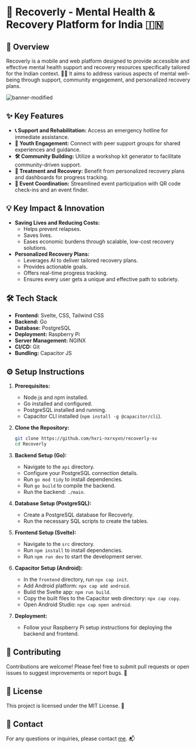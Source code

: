 # 🤝 Recoverly - Mental Health & Recovery Platform for India 🇮🇳

## 🚀 Overview

Recoverly is a mobile and web platform designed to provide accessible and effective mental health support and recovery resources specifically tailored for the Indian context. 🧘‍♀️ It aims to address various aspects of mental well-being through support, community engagement, and personalized recovery plans.

![banner-modified](https://github.com/user-attachments/assets/59456af3-7e22-4e26-9f47-ed78ffe27f1d)


## ✨ Key Features

* **📞 Support and Rehabilitation:** Access an emergency hotline for immediate assistance.
* **👥 Youth Engagement:** Connect with peer support groups for shared experiences and guidance.
* **🛠️ Community Building:** Utilize a workshop kit generator to facilitate community-driven support.
* **📝 Treatment and Recovery:** Benefit from personalized recovery plans and dashboards for progress tracking.
* **📅 Event Coordination:** Streamlined event participation with QR code check-ins and an event finder.

## 💡 Key Impact & Innovation

* **Saving Lives and Reducing Costs:**
    * Helps prevent relapses.
    * Saves lives.
    * Eases economic burdens through scalable, low-cost recovery solutions.
* **Personalized Recovery Plans:**
    * Leverages AI to deliver tailored recovery plans.
    * Provides actionable goals.
    * Offers real-time progress tracking.
    * Ensures every user gets a unique and effective path to sobriety.

## 🛠️ Tech Stack

* **Frontend:** Svelte, CSS, Tailwind CSS
* **Backend:** Go
* **Database:** PostgreSQL
* **Deployment:** Raspberry Pi
* **Server Management:** NGINX
* **CI/CD:** Git
* **Bundling:** Capacitor JS

## ⚙️ Setup Instructions

1.  **Prerequisites:**
    * Node.js and npm installed.
    * Go installed and configured.
    * PostgreSQL installed and running.
    * Capacitor CLI installed (`npm install -g @capacitor/cli`).
2.  **Clone the Repository:**
    ```bash
    git clone https://github.com/hxri-nxrxyxn/recoverly-sv
    cd Recoverly
    ```
3.  **Backend Setup (Go):**
    * Navigate to the `api` directory.
    * Configure your PostgreSQL connection details.
    * Run `go mod tidy` to install dependencies.
    * Run `go build` to compile the backend.
    * Run the backend: `./main`.
      
4.  **Database Setup (PostgreSQL):**
    * Create a PostgreSQL database for Recoverly.
    * Run the necessary SQL scripts to create the tables.
      
5.  **Frontend Setup (Svelte):**
    * Navigate to the `src` directory.
    * Run `npm install` to install dependencies.
    * Run `npm run dev` to start the development server.
      
6.  **Capacitor Setup (Android):**
    * In the `frontend` directory, run `npx cap init`.
    * Add Android platform: `npx cap add android`.
    * Build the Svelte app: `npm run build`.
    * Copy the built files to the Capacitor web directory: `npx cap copy`.
    * Open Android Studio: `npx cap open android`.
      
7.  **Deployment:**
    * Follow your Raspberry Pi setup instructions for deploying the backend and frontend.

## 🤝 Contributing

Contributions are welcome! Please feel free to submit pull requests or open issues to suggest improvements or report bugs. 🐛

## 📜 License

This project is licensed under the MIT License. 📝

## 📧 Contact

For any questions or inquiries, please contact [me](hari@laddu.cc). 📬
